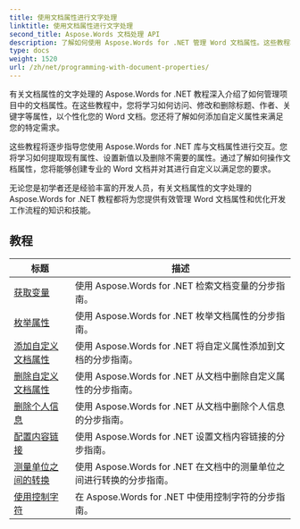 ```yaml
---
title: 使用文档属性进行文字处理
linktitle: 使用文档属性进行文字处理
second_title: Aspose.Words 文档处理 API
description: 了解如何使用 Aspose.Words for .NET 管理 Word 文档属性。这些教程将引导您完成各种功能，例如读取和写入属性、自定义默认属性。
type: docs
weight: 1520
url: /zh/net/programming-with-document-properties/
---
```

有关文档属性的文字处理的 Aspose.Words for .NET 教程深入介绍了如何管理项目中的文档属性。在这些教程中，您将学习如何访问、修改和删除标题、作者、关键字等属性，以个性化您的 Word 文档。您还将了解如何添加自定义属性来满足您的特定需求。

这些教程将逐步指导您使用 Aspose.Words for .NET 库与文档属性进行交互。您将学习如何提取现有属性、设置新值以及删除不需要的属性。通过了解如何操作文档属性，您将能够创建专业的 Word 文档并对其进行自定义以满足您的要求。

无论您是初学者还是经验丰富的开发人员，有关文档属性的文字处理的 Aspose.Words for .NET 教程都将为您提供有效管理 Word 文档属性和优化开发工作流程的知识和技能。

 ## 教程
| 标题 | 描述 |
| --- | --- |
| [获取变量](./get-variables/) | 使用 Aspose.Words for .NET 检索文档变量的分步指南。 |
| [枚举属性](./enumerate-properties/) | 使用 Aspose.Words for .NET 枚举文档属性的分步指南。 |
| [添加自定义文档属性](./add-custom-document-properties/) | 使用 Aspose.Words for .NET 将自定义属性添加到文档的分步指南。 |
| [删除自定义文档属性](./remove-custom-document-properties/) | 使用 Aspose.Words for .NET 从文档中删除自定义属性的分步指南。 |
| [删除个人信息](./remove-personal-information/) | 使用 Aspose.Words for .NET 从文档中删除个人信息的分步指南。 |
| [配置内容链接](./configuring-link-to-content/) | 使用 Aspose.Words for .NET 设置文档内容链接的分步指南。 |
| [测量单位之间的转换](./convert-between-measurement-units/) | 使用 Aspose.Words for .NET 在文档中的测量单位之间进行转换的分步指南。 |
| [使用控制字符](./use-control-characters/) | 在 Aspose.Words for .NET 中使用控制字符的分步指南。 |